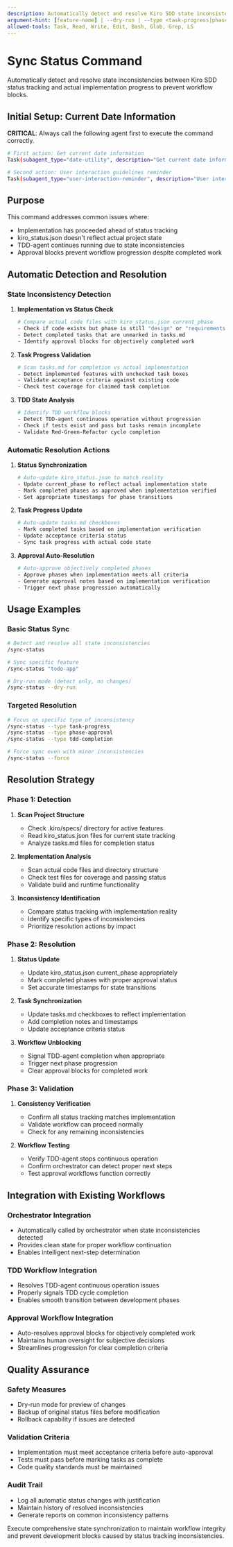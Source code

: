 ```yaml
---
description: Automatically detect and resolve Kiro SDD state inconsistencies between status tracking and actual implementation progress
argument-hint: [feature-name] | --dry-run | --type <task-progress|phase-approval|tdd-completion>
allowed-tools: Task, Read, Write, Edit, Bash, Glob, Grep, LS
---
```


# Sync Status Command

Automatically detect and resolve state inconsistencies between Kiro SDD status tracking and actual implementation progress to prevent workflow blocks.

## Initial Setup: Current Date Information

**CRITICAL**: Always call the following agent first to execute the command correctly.

```bash
# First action: Get current date information
Task(subagent_type="date-utility", description="Get current date information", prompt="Please provide current date and time information for use in this sync-status session, including search-appropriate year formatting.")

# Second action: User interaction guidelines reminder
Task(subagent_type="user-interaction-reminder", description="User interaction guidelines", prompt="Provide critical reminders about proper user interaction protocols for this sync-status session.")
```

## Purpose

This command addresses common issues where:

- Implementation has proceeded ahead of status tracking
- kiro_status.json doesn't reflect actual project state
- TDD-agent continues running due to state inconsistencies
- Approval blocks prevent workflow progression despite completed work

## Automatic Detection and Resolution

### State Inconsistency Detection

1. **Implementation vs Status Check**

   ```bash
   # Compare actual code files with kiro_status.json current_phase
   - Check if code exists but phase is still "design" or "requirements"
   - Detect completed tasks that are unmarked in tasks.md
   - Identify approval blocks for objectively completed work
   ```

2. **Task Progress Validation**

   ```bash
   # Scan tasks.md for completion vs actual implementation
   - Detect implemented features with unchecked task boxes
   - Validate acceptance criteria against existing code
   - Check test coverage for claimed task completion
   ```

3. **TDD State Analysis**
   ```bash
   # Identify TDD workflow blocks
   - Detect TDD-agent continuous operation without progression
   - Check if tests exist and pass but tasks remain incomplete
   - Validate Red-Green-Refactor cycle completion
   ```

### Automatic Resolution Actions

1. **Status Synchronization**

   ```bash
   # Auto-update kiro_status.json to match reality
   - Update current_phase to reflect actual implementation state
   - Mark completed phases as approved when implementation verified
   - Set appropriate timestamps for phase transitions
   ```

2. **Task Progress Update**

   ```bash
   # Auto-update tasks.md checkboxes
   - Mark completed tasks based on implementation verification
   - Update acceptance criteria status
   - Sync task progress with actual code state
   ```

3. **Approval Auto-Resolution**
   ```bash
   # Auto-approve objectively completed phases
   - Approve phases when implementation meets all criteria
   - Generate approval notes based on implementation verification
   - Trigger next phase progression automatically
   ```

## Usage Examples

### Basic Status Sync

```bash
# Detect and resolve all state inconsistencies
/sync-status

# Sync specific feature
/sync-status "todo-app"

# Dry-run mode (detect only, no changes)
/sync-status --dry-run
```

### Targeted Resolution

```bash
# Focus on specific type of inconsistency
/sync-status --type task-progress
/sync-status --type phase-approval
/sync-status --type tdd-completion

# Force sync even with minor inconsistencies
/sync-status --force
```

## Resolution Strategy

### Phase 1: Detection

1. **Scan Project Structure**

   - Check .kiro/specs/ directory for active features
   - Read kiro_status.json files for current state tracking
   - Analyze tasks.md files for completion status

2. **Implementation Analysis**

   - Scan actual code files and directory structure
   - Check test files for coverage and passing status
   - Validate build and runtime functionality

3. **Inconsistency Identification**
   - Compare status tracking with implementation reality
   - Identify specific types of inconsistencies
   - Prioritize resolution actions by impact

### Phase 2: Resolution

1. **Status Update**

   - Update kiro_status.json current_phase appropriately
   - Mark completed phases with proper approval status
   - Set accurate timestamps for state transitions

2. **Task Synchronization**

   - Update tasks.md checkboxes to reflect implementation
   - Add completion notes and timestamps
   - Update acceptance criteria status

3. **Workflow Unblocking**
   - Signal TDD-agent completion when appropriate
   - Trigger next phase progression
   - Clear approval blocks for completed work

### Phase 3: Validation

1. **Consistency Verification**

   - Confirm all status tracking matches implementation
   - Validate workflow can proceed normally
   - Check for any remaining inconsistencies

2. **Workflow Testing**
   - Verify TDD-agent stops continuous operation
   - Confirm orchestrator can detect proper next steps
   - Test approval workflows function correctly

## Integration with Existing Workflows

### Orchestrator Integration

- Automatically called by orchestrator when state inconsistencies detected
- Provides clean state for proper workflow continuation
- Enables intelligent next-step determination

### TDD Workflow Integration

- Resolves TDD-agent continuous operation issues
- Properly signals TDD cycle completion
- Enables smooth transition between development phases

### Approval Workflow Integration

- Auto-resolves approval blocks for objectively completed work
- Maintains human oversight for subjective decisions
- Streamlines progression for clear completion criteria

## Quality Assurance

### Safety Measures

- Dry-run mode for preview of changes
- Backup of original status files before modification
- Rollback capability if issues are detected

### Validation Criteria

- Implementation must meet acceptance criteria before auto-approval
- Tests must pass before marking tasks as complete
- Code quality standards must be maintained

### Audit Trail

- Log all automatic status changes with justification
- Maintain history of resolved inconsistencies
- Generate reports on common inconsistency patterns

Execute comprehensive state synchronization to maintain workflow integrity and prevent development blocks caused by status tracking inconsistencies.
